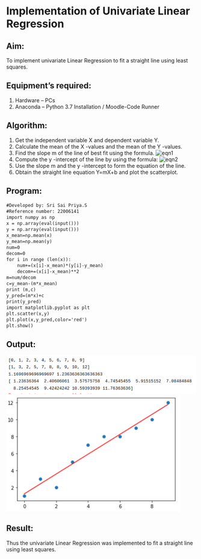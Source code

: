 # Implementation of Univariate Linear Regression
## Aim:
To implement univariate Linear Regression to fit a straight line using least squares.
## Equipment’s required:
1.	Hardware – PCs
2.	Anaconda – Python 3.7 Installation / Moodle-Code Runner
## Algorithm:
1.	Get the independent variable X and dependent variable Y.
2.	Calculate the mean of the X -values and the mean of the Y -values.
3.	Find the slope m of the line of best fit using the formula.
 ![eqn1](./eq1.jpg)
4.	Compute the y -intercept of the line by using the formula:
![eqn2](./eq2.jpg)  
5.	Use the slope m and the y -intercept to form the equation of the line.
6.	Obtain the straight line equation Y=mX+b and plot the scatterplot.
## Program:
```
#Developed by: Sri Sai Priya.S
#Reference number: 22006141
import numpy as np
x = np.array(eval(input()))
y = np.array(eval(input()))
x_mean=np.mean(x)
y_mean=np.mean(y)
num=0
decom=0
for i in range (len(x)):
    num+=(x[i]-x_mean)*(y[i]-y_mean)
    decom+=(x[i]-x_mean)**2
m=num/decom
c=y_mean-(m*x_mean)
print (m,c)
y_pred=(m*x)+c
print(y_pred)
import matplotlib.pyplot as plt
plt.scatter(x,y)
plt.plot(x,y_pred,color='red')
plt.show()
```
## Output:
![output](/Screenshot%20from%202023-01-29%2012-01-43.png)
![output](/Screenshot%20from%202023-01-29%2011-58-24.png)
## Result:
Thus the univariate Linear Regression was implemented to fit a straight line using least squares.
